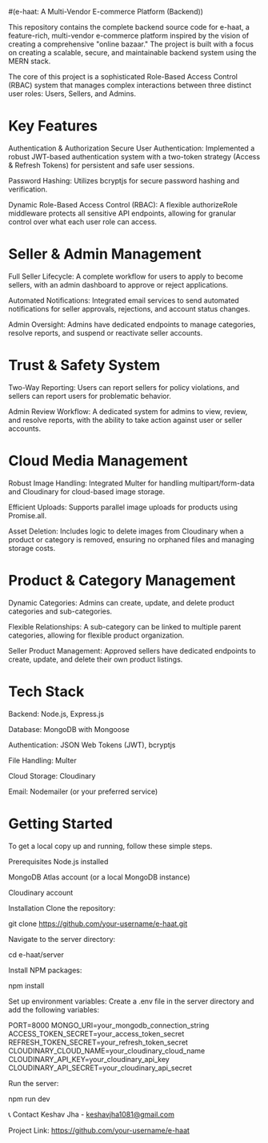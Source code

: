 #(e-haat: A Multi-Vendor E-commerce Platform (Backend))


This repository contains the complete backend source code for e-haat, a feature-rich, multi-vendor e-commerce platform inspired by the vision of creating a comprehensive "online bazaar." The project is built with a focus on creating a scalable, secure, and maintainable backend system using the MERN stack.

The core of this project is a sophisticated Role-Based Access Control (RBAC) system that manages complex interactions between three distinct user roles: Users, Sellers, and Admins.

# Key Features
 Authentication & Authorization
Secure User Authentication: Implemented a robust JWT-based authentication system with a two-token strategy (Access & Refresh Tokens) for persistent and safe user sessions.

Password Hashing: Utilizes bcryptjs for secure password hashing and verification.

Dynamic Role-Based Access Control (RBAC): A flexible authorizeRole middleware protects all sensitive API endpoints, allowing for granular control over what each user role can access.

# Seller & Admin Management
Full Seller Lifecycle: A complete workflow for users to apply to become sellers, with an admin dashboard to approve or reject applications.

Automated Notifications: Integrated email services to send automated notifications for seller approvals, rejections, and account status changes.

Admin Oversight: Admins have dedicated endpoints to manage categories, resolve reports, and suspend or reactivate seller accounts.

# Trust & Safety System
Two-Way Reporting: Users can report sellers for policy violations, and sellers can report users for problematic behavior.

Admin Review Workflow: A dedicated system for admins to view, review, and resolve reports, with the ability to take action against user or seller accounts.

# Cloud Media Management
Robust Image Handling: Integrated Multer for handling multipart/form-data and Cloudinary for cloud-based image storage.

Efficient Uploads: Supports parallel image uploads for products using Promise.all.

Asset Deletion: Includes logic to delete images from Cloudinary when a product or category is removed, ensuring no orphaned files and managing storage costs.

# Product & Category Management
Dynamic Categories: Admins can create, update, and delete product categories and sub-categories.

Flexible Relationships: A sub-category can be linked to multiple parent categories, allowing for flexible product organization.

Seller Product Management: Approved sellers have dedicated endpoints to create, update, and delete their own product listings.

# Tech Stack
Backend: Node.js, Express.js

Database: MongoDB with Mongoose

Authentication: JSON Web Tokens (JWT), bcryptjs

File Handling: Multer

Cloud Storage: Cloudinary

Email: Nodemailer (or your preferred service)

# Getting Started
To get a local copy up and running, follow these simple steps.

Prerequisites
Node.js installed

MongoDB Atlas account (or a local MongoDB instance)

Cloudinary account

Installation
Clone the repository:

git clone https://github.com/your-username/e-haat.git

Navigate to the server directory:

cd e-haat/server

Install NPM packages:

npm install

Set up environment variables:
Create a .env file in the server directory and add the following variables:

PORT=8000
MONGO_URI=your_mongodb_connection_string
ACCESS_TOKEN_SECRET=your_access_token_secret
REFRESH_TOKEN_SECRET=your_refresh_token_secret
CLOUDINARY_CLOUD_NAME=your_cloudinary_cloud_name
CLOUDINARY_API_KEY=your_cloudinary_api_key
CLOUDINARY_API_SECRET=your_cloudinary_api_secret

Run the server:

npm run dev

📞 Contact
Keshav Jha - keshavjha1081@gmail.com

Project Link: https://github.com/your-username/e-haat


